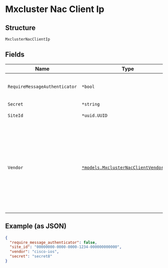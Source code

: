 
# Mxcluster Nac Client Ip

## Structure

`MxclusterNacClientIp`

## Fields

| Name | Type | Tags | Description |
|  --- | --- | --- | --- |
| `RequireMessageAuthenticator` | `*bool` | Optional | whether to require Message-Authenticator in requests<br>**Default**: `false` |
| `Secret` | `*string` | Optional | if different from above |
| `SiteId` | `*uuid.UUID` | Optional | present only for 3rd party clients |
| `Vendor` | [`*models.MxclusterNacClientVendorEnum`](../../doc/models/mxcluster-nac-client-vendor-enum.md) | Optional | convention to be followed is : "<vendor>-<variant>"<br><variant> could be an os/platform/model/company<br>for ex: for cisco vendor, there could variants wrt os (such as ios, nxos etc), platforms (asa etc), or acquired companies (such as meraki, airnonet) etc.<br><br>enum: `aruba`, `cisco-aironet`, `cisco-ios`, `cisco-meraki`, `generic`, `juniper`, `paloalto` |

## Example (as JSON)

```json
{
  "require_message_authenticator": false,
  "site_id": "00000000-0000-0000-1234-000000000000",
  "vendor": "cisco-ios",
  "secret": "secret8"
}
```

